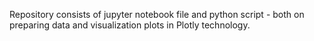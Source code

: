 Repository consists of jupyter notebook file and python script - both on preparing data and visualization plots in Plotly technology.
